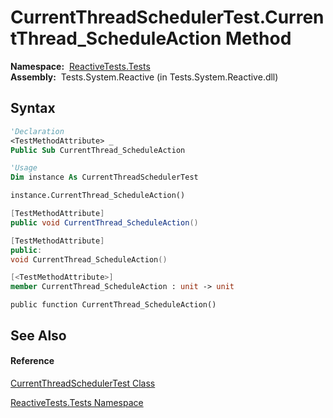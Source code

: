 # CurrentThreadSchedulerTest.CurrentThread\_ScheduleAction Method

**Namespace:**  [ReactiveTests.Tests](ReactiveTests.Tests\ReactiveTests.Tests.md)  
**Assembly:**  Tests.System.Reactive (in Tests.System.Reactive.dll)

## Syntax

```vb
'Declaration
<TestMethodAttribute> _
Public Sub CurrentThread_ScheduleAction
```

```vb
'Usage
Dim instance As CurrentThreadSchedulerTest

instance.CurrentThread_ScheduleAction()
```

```csharp
[TestMethodAttribute]
public void CurrentThread_ScheduleAction()
```

```c++
[TestMethodAttribute]
public:
void CurrentThread_ScheduleAction()
```

```fsharp
[<TestMethodAttribute>]
member CurrentThread_ScheduleAction : unit -> unit 
```

```jscript
public function CurrentThread_ScheduleAction()
```

## See Also

#### Reference

[CurrentThreadSchedulerTest Class](CurrentThreadSchedulerTest\CurrentThreadSchedulerTest.md)

[ReactiveTests.Tests Namespace](ReactiveTests.Tests\ReactiveTests.Tests.md)




